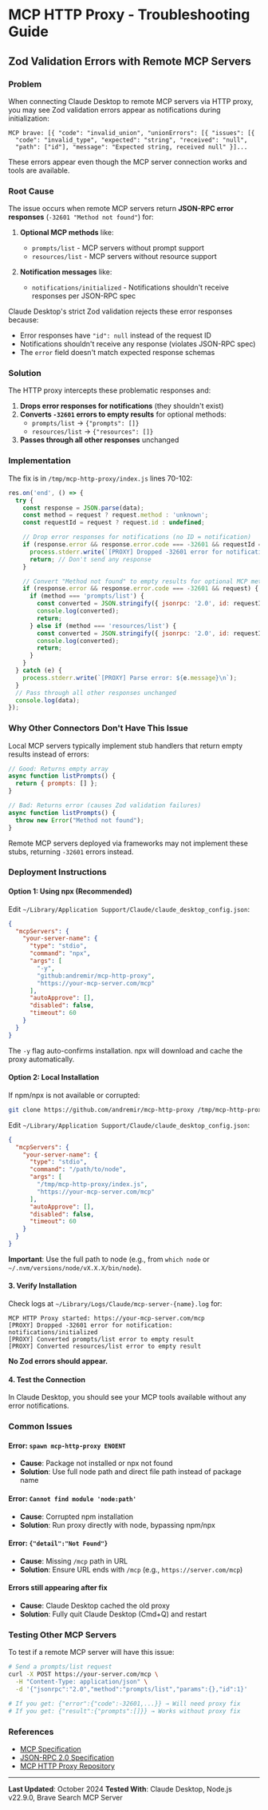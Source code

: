 # MCP HTTP Proxy - Troubleshooting Guide

## Zod Validation Errors with Remote MCP Servers

### Problem
When connecting Claude Desktop to remote MCP servers via HTTP proxy, you may see Zod validation errors appear as notifications during initialization:

```
MCP brave: [{ "code": "invalid_union", "unionErrors": [{ "issues": [{
  "code": "invalid_type", "expected": "string", "received": "null",
  "path": ["id"], "message": "Expected string, received null" }]...
```

These errors appear even though the MCP server connection works and tools are available.

### Root Cause

The issue occurs when remote MCP servers return **JSON-RPC error responses** (`-32601 "Method not found"`) for:

1. **Optional MCP methods** like:
   - `prompts/list` - MCP servers without prompt support
   - `resources/list` - MCP servers without resource support

2. **Notification messages** like:
   - `notifications/initialized` - Notifications shouldn't receive responses per JSON-RPC spec

Claude Desktop's strict Zod validation rejects these error responses because:
- Error responses have `"id": null` instead of the request ID
- Notifications shouldn't receive any response (violates JSON-RPC spec)
- The `error` field doesn't match expected response schemas

### Solution

The HTTP proxy intercepts these problematic responses and:

1. **Drops error responses for notifications** (they shouldn't exist)
2. **Converts `-32601` errors to empty results** for optional methods:
   - `prompts/list` → `{"prompts": []}`
   - `resources/list` → `{"resources": []}`
3. **Passes through all other responses** unchanged

### Implementation

The fix is in `/tmp/mcp-http-proxy/index.js` lines 70-102:

```javascript
res.on('end', () => {
  try {
    const response = JSON.parse(data);
    const method = request ? request.method : 'unknown';
    const requestId = request ? request.id : undefined;

    // Drop error responses for notifications (no ID = notification)
    if (response.error && response.error.code === -32601 && requestId === undefined) {
      process.stderr.write(`[PROXY] Dropped -32601 error for notification: ${method}\n`);
      return; // Don't send any response
    }

    // Convert "Method not found" to empty results for optional MCP methods
    if (response.error && response.error.code === -32601 && request) {
      if (method === 'prompts/list') {
        const converted = JSON.stringify({ jsonrpc: '2.0', id: requestId, result: { prompts: [] } });
        console.log(converted);
        return;
      } else if (method === 'resources/list') {
        const converted = JSON.stringify({ jsonrpc: '2.0', id: requestId, result: { resources: [] } });
        console.log(converted);
        return;
      }
    }
  } catch (e) {
    process.stderr.write(`[PROXY] Parse error: ${e.message}\n`);
  }
  // Pass through all other responses unchanged
  console.log(data);
});
```

### Why Other Connectors Don't Have This Issue

Local MCP servers typically implement stub handlers that return empty results instead of errors:

```javascript
// Good: Returns empty array
async function listPrompts() {
  return { prompts: [] };
}

// Bad: Returns error (causes Zod validation failures)
async function listPrompts() {
  throw new Error("Method not found");
}
```

Remote MCP servers deployed via frameworks may not implement these stubs, returning `-32601` errors instead.

### Deployment Instructions

#### Option 1: Using npx (Recommended)

Edit `~/Library/Application Support/Claude/claude_desktop_config.json`:

```json
{
  "mcpServers": {
    "your-server-name": {
      "type": "stdio",
      "command": "npx",
      "args": [
        "-y",
        "github:andremir/mcp-http-proxy",
        "https://your-mcp-server.com/mcp"
      ],
      "autoApprove": [],
      "disabled": false,
      "timeout": 60
    }
  }
}
```

The `-y` flag auto-confirms installation. npx will download and cache the proxy automatically.

#### Option 2: Local Installation

If npm/npx is not available or corrupted:

```bash
git clone https://github.com/andremir/mcp-http-proxy /tmp/mcp-http-proxy
```

Edit `~/Library/Application Support/Claude/claude_desktop_config.json`:

```json
{
  "mcpServers": {
    "your-server-name": {
      "type": "stdio",
      "command": "/path/to/node",
      "args": [
        "/tmp/mcp-http-proxy/index.js",
        "https://your-mcp-server.com/mcp"
      ],
      "autoApprove": [],
      "disabled": false,
      "timeout": 60
    }
  }
}
```

**Important**: Use the full path to node (e.g., from `which node` or `~/.nvm/versions/node/vX.X.X/bin/node`).

#### 3. Verify Installation
Check logs at `~/Library/Logs/Claude/mcp-server-{name}.log` for:

```
MCP HTTP Proxy started: https://your-mcp-server.com/mcp
[PROXY] Dropped -32601 error for notification: notifications/initialized
[PROXY] Converted prompts/list error to empty result
[PROXY] Converted resources/list error to empty result
```

**No Zod errors should appear.**

#### 4. Test the Connection
In Claude Desktop, you should see your MCP tools available without any error notifications.

### Common Issues

#### Error: `spawn mcp-http-proxy ENOENT`
- **Cause**: Package not installed or npx not found
- **Solution**: Use full node path and direct file path instead of package name

#### Error: `Cannot find module 'node:path'`
- **Cause**: Corrupted npm installation
- **Solution**: Run proxy directly with node, bypassing npm/npx

#### Error: `{"detail":"Not Found"}`
- **Cause**: Missing `/mcp` path in URL
- **Solution**: Ensure URL ends with `/mcp` (e.g., `https://server.com/mcp`)

#### Errors still appearing after fix
- **Cause**: Claude Desktop cached the old proxy
- **Solution**: Fully quit Claude Desktop (Cmd+Q) and restart

### Testing Other MCP Servers

To test if a remote MCP server will have this issue:

```bash
# Send a prompts/list request
curl -X POST https://your-server.com/mcp \
  -H "Content-Type: application/json" \
  -d '{"jsonrpc":"2.0","method":"prompts/list","params":{},"id":1}'

# If you get: {"error":{"code":-32601,...}} → Will need proxy fix
# If you get: {"result":{"prompts":[]}} → Works without proxy fix
```

### References

- [MCP Specification](https://spec.modelcontextprotocol.io/)
- [JSON-RPC 2.0 Specification](https://www.jsonrpc.org/specification)
- [MCP HTTP Proxy Repository](https://github.com/andremir/mcp-http-proxy)

---

**Last Updated**: October 2024
**Tested With**: Claude Desktop, Node.js v22.9.0, Brave Search MCP Server
